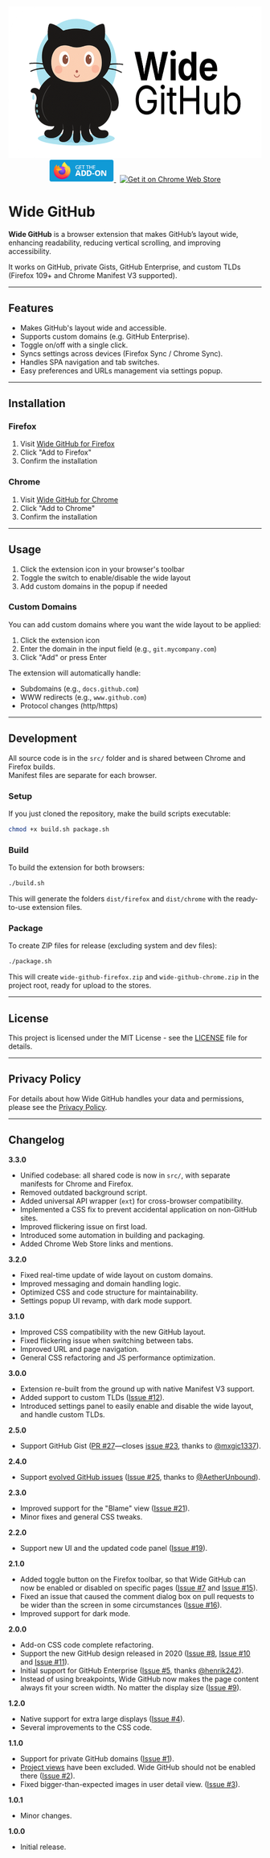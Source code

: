 <img src="assets/Wide-GitHub_Logo.png?raw=true" alt="Wide GitHub Logo" width="583" height="300" />

<div align="center">
  <a href="https://addons.mozilla.org/en-US/firefox/addon/wide-github-extension/">
    <img src="assets/firefox-get-the-addon.png" alt="Get it on Firefox Add-ons" width="129" height="45" />
  </a>
  &nbsp;
  <a href="https://chromewebstore.google.com/detail/wide-github/hohnneiphpemlbhmiiipkfjnfhmnobpo">
    <img src="assets/chrome-get-the-addon.png" alt="Get it on Chrome Web Store" width="164" height="45" />
  </a>
</div>

# Wide GitHub

**Wide GitHub** is a browser extension that makes GitHub’s layout wide, enhancing readability, reducing vertical scrolling, and improving accessibility.

It works on GitHub, private Gists, GitHub Enterprise, and custom TLDs (Firefox 109+ and Chrome Manifest V3 supported).

---

## Features

- Makes GitHub's layout wide and accessible.
- Supports custom domains (e.g. GitHub Enterprise).
- Toggle on/off with a single click.
- Syncs settings across devices (Firefox Sync / Chrome Sync).
- Handles SPA navigation and tab switches.
- Easy preferences and URLs management via settings popup.

---

## Installation

### Firefox
1. Visit [Wide GitHub for Firefox](https://addons.mozilla.org/en-US/firefox/addon/widegithub/)
2. Click "Add to Firefox"
3. Confirm the installation

### Chrome
1. Visit [Wide GitHub for Chrome](https://chromewebstore.google.com/detail/wide-github/hohnneiphpemlbhmiiipkfjnfhmnobpo)
2. Click "Add to Chrome"
3. Confirm the installation

---

## Usage

1. Click the extension icon in your browser's toolbar
2. Toggle the switch to enable/disable the wide layout
3. Add custom domains in the popup if needed

### Custom Domains

You can add custom domains where you want the wide layout to be applied:

1. Click the extension icon
2. Enter the domain in the input field (e.g., `git.mycompany.com`)
3. Click "Add" or press Enter

The extension will automatically handle:
- Subdomains (e.g., `docs.github.com`)
- WWW redirects (e.g., `www.github.com`)
- Protocol changes (http/https)

---

## Development

All source code is in the `src/` folder and is shared between Chrome and Firefox builds.  
Manifest files are separate for each browser.

### Setup

If you just cloned the repository, make the build scripts executable:

```sh
chmod +x build.sh package.sh
```

### Build

To build the extension for both browsers:

```sh
./build.sh
```

This will generate the folders `dist/firefox` and `dist/chrome` with the ready-to-use extension files.

### Package

To create ZIP files for release (excluding system and dev files):

```sh
./package.sh
```

This will create `wide-github-firefox.zip` and `wide-github-chrome.zip` in the project root, ready for upload to the stores.

---

## License

This project is licensed under the MIT License - see the [LICENSE](LICENSE) file for details.

---

## Privacy Policy

For details about how Wide GitHub handles your data and permissions, please see the [Privacy Policy](PRIVACY.md).

---

## Changelog

**3.3.0**
- Unified codebase: all shared code is now in `src/`, with separate manifests for Chrome and Firefox.
- Removed outdated background script.
- Added universal API wrapper (`ext`) for cross-browser compatibility.
- Implemented a CSS fix to prevent accidental application on non-GitHub sites.
- Improved flickering issue on first load.
- Introduced some automation in building and packaging.
- Added Chrome Web Store links and mentions.

**3.2.0**
- Fixed real-time update of wide layout on custom domains.
- Improved messaging and domain handling logic.
- Optimized CSS and code structure for maintainability.
- Settings popup UI revamp, with dark mode support.

**3.1.0**
- Improved CSS compatibility with the new GitHub layout.
- Fixed flickering issue when switching between tabs.
- Improved URL and page navigation.
- General CSS refactoring and JS performance optimization.

**3.0.0**
- Extension re-built from the ground up with native Manifest V3 support.
- Added support to custom TLDs ([Issue #12](https://github.com/fabiocchetti/wide-github/issues/12)).
- Introduced settings panel to easily enable and disable the wide layout, and handle custom TLDs.

**2.5.0**
- Support GitHub Gist ([PR #27](https://github.com/fabiocchetti/wide-github/pull/27)—closes [issue #23](https://github.com/fabiocchetti/wide-github/issues/23), thanks to [@mxgic1337](https://github.com/mxgic1337)).

**2.4.0**
- Support [evolved GitHub issues](https://github.blog/changelog/2024-10-01-evolving-github-issues-public-beta/) ([Issue #25](https://github.com/fabiocchetti/wide-github/issues/25), thanks to [@AetherUnbound](https://github.com/AetherUnbound)).

**2.3.0**
- Improved support for the "Blame" view ([Issue #21](https://github.com/fabiocchetti/wide-github/issues/21)).
- Minor fixes and general CSS tweaks.

**2.2.0**
- Support new UI and the updated code panel ([Issue #19](https://github.com/fabiocchetti/wide-github/issues/19)).

**2.1.0**
- Added toggle button on the Firefox toolbar, so that Wide GitHub can now be enabled or disabled on specific pages ([Issue #7](https://github.com/fabiocchetti/wide-github/issues/7) and [Issue #15](https://github.com/fabiocchetti/wide-github/issues/15)).
- Fixed an issue that caused the comment dialog box on pull requests to be wider than the screen in some circumstances ([Issue #16](https://github.com/fabiocchetti/wide-github/issues/16)).
- Improved support for dark mode.

**2.0.0**
- Add-on CSS code complete refactoring.
- Support the new GitHub design released in 2020 ([Issue #8](https://github.com/fabiocchetti/wide-github/issues/8), [Issue #10](https://github.com/fabiocchetti/wide-github/issues/10) and [Issue #11](https://github.com/fabiocchetti/wide-github/issues/11)).
- Initial support for GitHub Enterprise ([Issue #5](https://github.com/fabiocchetti/wide-github/issues/5), thanks [@henrik242](https://github.com/henrik242)).
- Instead of using breakpoints, Wide GitHub now makes the page content always fit your screen width. No matter the display size ([Issue #9](https://github.com/fabiocchetti/wide-github/issues/9)).

**1.2.0**
- Native support for extra large displays ([Issue #4](https://github.com/fabiocchetti/wide-github/issues/4)).
- Several improvements to the CSS code.

**1.1.0**
- Support for private GitHub domains ([Issue #1](https://github.com/fabiocchetti/wide-github/issues/1)).
- [Project views](https://help.github.com/en/articles/about-project-boards) have been excluded. Wide GitHub should not be enabled there ([Issue #2](https://github.com/fabiocchetti/wide-github/issues/2)).
- Fixed bigger-than-expected images in user detail view. ([Issue #3](https://github.com/fabiocchetti/wide-github/issues/3)).

**1.0.1**
- Minor changes.

**1.0.0**
- Initial release.
